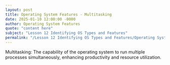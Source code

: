 ```yaml
---
layout: post
title: Operating System Features - Multitasking
date: 2025-01-10 12:00:00 -0000
author: Operating System Features
quote: "content here"
subject: "Lesson 12 Identifying OS Types and Features"
permalink: "/Lesson 12 Identifying OS Types and Features/Operating System Features/Operating System Features - Multitasking"
---
```


Multitasking: The capability of the operating system to run multiple processes simultaneously, enhancing productivity and resource utilization.

